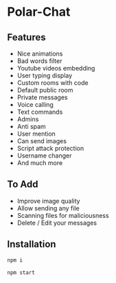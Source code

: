 # Polar-Chat
## Features
* Nice animations
* Bad words filter
* Youtube videos embedding
* User typing display
* Custom rooms with code
* Default public room
* Private messages
* Voice calling
* Text commands
* Admins
* Anti spam
* User mention
* Can send images
* Script attack protection
* Username changer
* And much more

## To Add
* Improve image quality
* Allow sending any file
* Scanning files for maliciousness
* Delete / Edit your messages

## Installation
```js
npm i
```
```
npm start
```
